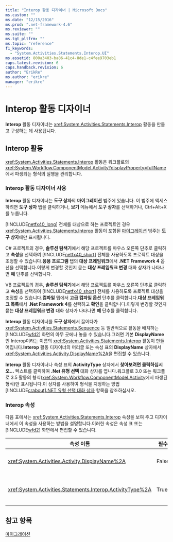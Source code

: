 ```yaml
---
title: "Interop 활동 디자이너 | Microsoft Docs"
ms.custom: ""
ms.date: "12/15/2016"
ms.prod: ".net-framework-4.6"
ms.reviewer: ""
ms.suite: ""
ms.tgt_pltfrm: ""
ms.topic: "reference"
f1_keywords: 
  - "System.Activities.Statements.Interop.UI"
ms.assetid: 800a3403-ba86-41c4-8de1-c4fee9703eb1
caps.latest.revision: 6
caps.handback.revision: 6
author: "ErikRe"
ms.author: "erikre"
manager: "erikre"
---
```

# Interop 활동 디자이너
**Interop** 활동 디자이너는 <xref:System.Activities.Statements.Interop> 활동을 만들고 구성하는 데 사용됩니다.  
  
## Interop 활동  
 <xref:System.Activities.Statements.Interop> 활동은 워크플로의 <xref:System.Workflow.ComponentModel.Activity?displayProperty=fullName>에서 파생되는 형식의 실행을 관리합니다.  
  
### Interop 활동 디자이너 사용  
 **Interop** 활동 디자이너는 **도구 상자**의 **마이그레이션** 범주에 있습니다. 이 범주에 액세스하려면 **도구 상자** 탭을 클릭하거나, **보기** 메뉴에서 **도구 상자**를 선택하거나, Ctrl\+Alt\+X를 누릅니다.  
  
 [!INCLUDE[netfx40_long](../workflow-designer/includes/netfx40_long_md.md)] 전체를 대상으로 하는 프로젝트인 경우 <xref:System.Activities.Statements.Interop> 활동이 포함된 [마이그레이션](../workflow-designer/migration-activity-designers.md) 범주는 **도구 상자**에만 표시됩니다.  
  
 C\# 프로젝트의 경우, **솔루션 탐색기**에서 해당 프로젝트를 마우스 오른쪽 단추로 클릭하고 **속성**을 선택하여 [!INCLUDE[netfx40_short](../workflow-designer/includes/netfx40_short_md.md)] 전체를 사용하도록 프로젝트 대상을 조정할 수 있습니다.**응용 프로그램** 탭의 **대상 프레임워크**에서 **.NET Framework 4** 옵션을 선택합니다.이렇게 변경할 것인지 묻는 **대상 프레임워크 변경** 대화 상자가 나타나면 **예** 단추를 선택합니다.  
  
 VB 프로젝트의 경우, **솔루션 탐색기**에서 해당 프로젝트를 마우스 오른쪽 단추로 클릭하고 **속성**을 선택하여 [!INCLUDE[netfx40_short](../workflow-designer/includes/netfx40_short_md.md)] 전체를 사용하도록 프로젝트 대상을 조정할 수 있습니다.**컴파일** 탭에서 **고급 컴파일 옵션** 단추를 클릭합니다.**대상 프레임워크 목록**에서 **.Net Framework 4**를 선택하고 **확인**을 클릭합니다.이렇게 변경할 것인지 묻는 **대상 프레임워크 변경** 대화 상자가 나타나면 **예** 단추를 클릭합니다.  
  
 **Interop** 활동 디자이너를 **도구 상자**에서 끌어다가 <xref:System.Activities.Statements.Sequence> 등 일반적으로 활동을 배치하는 [!INCLUDE[wfd2](../workflow-designer/includes/wfd2_md.md)] 화면의 아무 곳에나 놓을 수 있습니다.그러면 기본 **DisplayName**인 Interop이라는 이름의 <xref:System.Activities.Statements.Interop> 활동이 만들어집니다.**Interop** 활동 디자이너의 머리글 또는 속성 표의 **DisplayName** 상자에서 <xref:System.Activities.Activity.DisplayName%2A>을 편집할 수 있습니다.  
  
 **Interop**  활동 디자이너나 속성 표의 **ActivityType** 상자에서 **찾아보려면 클릭하십시오…** 텍스트를 클릭하여 **.Net 유형 선택** 대화 상자를 엽니다.워크플로 3.0 또는 워크플로 3.5 활동의 형식\(<xref:System.Workflow.ComponentModel.Activity>에서 파생된 형식\)만 표시됩니다.이 상자를 사용하여 형식을 지정하는 방법 [!INCLUDE[crabout](../test/includes/crabout_md.md)][.NET 유형 선택 대화 상자](../workflow-designer/browse-and-select-a-dotnet-type-dialog-box.md) 항목을 참조하십시오.  
  
### Interop 속성  
 다음 표에서는 <xref:System.Activities.Statements.Interop> 속성을 보여 주고 디자이너에서 이 속성을 사용하는 방법을 설명합니다.이러한 속성은 속성 표 또는 [!INCLUDE[wfd2](../workflow-designer/includes/wfd2_md.md)] 화면에서 편집할 수 있습니다.  
  
|속성 이름|필수|사용법|  
|-----------|--------|---------|  
|<xref:System.Activities.Activity.DisplayName%2A>|False|<xref:System.Activities.Statements.Interop> 활동의 이름입니다.기본값은 Interop입니다.표시 이름이 꼭 필요하지 않더라도 표시 이름을 사용하는 것이 좋습니다.|  
|<xref:System.Activities.Statements.Interop.ActivityType%2A>|True|<xref:System.Activities.Statements.Interop> 활동에 포함된 활동의 형식을 지정합니다.지정된 이 형식은 <xref:System.Workflow.ComponentModel.Activity>에서 파생된 것이어야 합니다.|  
  
## 참고 항목  
 [마이그레이션](../workflow-designer/migration-activity-designers.md)